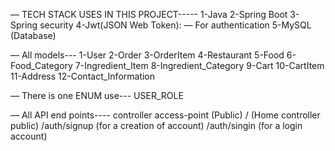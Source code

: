 — TECH STACK USES IN THIS PROJECT-----
1-Java
2-Spring Boot
3-Spring security
4-Jwt(JSON Web Token):
— For authentication
5-MySQL (Database)

— All models---
1-User
2-Order
3-OrderItem
4-Restaurant
5-Food
6-Food_Category
7-Ingredient_Item
8-Ingredient_Category
9-Cart
10-CartItem
11-Address
12-Contact_Information

— There is one ENUM use---
USER_ROLE

— All API end points----
controller access-point (Public)
/ (Home controller public)
/auth/signup (for a creation of account)
/auth/singin (for a login account)
